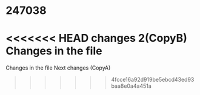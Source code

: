 # 247038
<<<<<<< HEAD
changes 2(CopyB)
Changes in the file
=======
Changes in the file
Next changes (CopyA)
>>>>>>> 4fcce16a92d919be5ebcd43ed93baa8e0a4a451a
